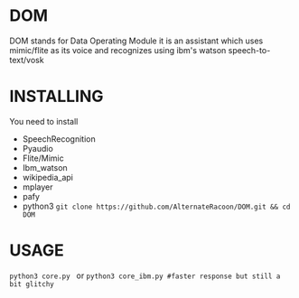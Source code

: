 # DOM
DOM stands for Data Operating Module
it is an assistant which uses mimic/flite as its voice
and recognizes using ibm's watson speech-to-text/vosk 
# INSTALLING
You need to install
- SpeechRecognition
- Pyaudio
- Flite/Mimic
- Ibm_watson
- wikipedia_api
- mplayer
- pafy
- python3
`
git clone https://github.com/AlternateRacoon/DOM.git && cd DOM
`
# USAGE
`
python3 core.py 
`
or
`
python3 core_ibm.py #faster response but still a bit glitchy
`
